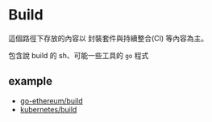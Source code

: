 # Build

這個路徑下存放的內容以 封裝套件與持續整合(CI) 等內容為主。

包含說 build 的 sh、可能一些工具的 `go` 程式

## example

- [go-ethereum/build](https://github.com/ethereum/go-ethereum/blob/master/build)
- [kubernetes/build](https://github.com/kubernetes/kubernetes/tree/master/build)
